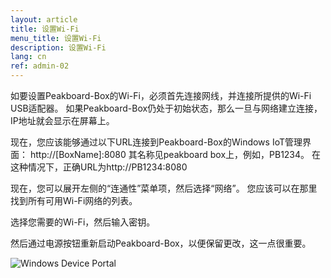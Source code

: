 ```yaml
---
layout: article
title: 设置Wi-Fi
menu_title: 设置Wi-Fi
description: 设置Wi-Fi
lang: cn
ref: admin-02
---
```


如要设置Peakboard-Box的Wi-Fi，必须首先连接网线，并连接所提供的Wi-Fi USB适配器。
如果Peakboard-Box仍处于初始状态，那么一旦与网络建立连接，IP地址就会显示在屏幕上。

现在，您应该能够通过以下URL连接到Peakboard-Box的Windows IoT管理界面：
http://[BoxName]:8080
其名称见peakboard box上，例如，PB1234。
在这种情况下，正确URL为http://PB1234:8080

现在，您可以展开左侧的“连通性”菜单项，然后选择“网络”。
您应该可以在那里找到所有可用Wi-Fi网络的列表。

选择您需要的Wi-Fi，然后输入密钥。

然后通过电源按钮重新启动Peakboard-Box，以便保留更改，这一点很重要。

![Windows Device Portal](/assets/images/admin/device/windows-device-portal.png)

